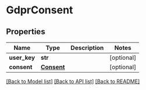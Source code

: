 # GdprConsent

## Properties
Name | Type | Description | Notes
------------ | ------------- | ------------- | -------------
**user_key** | **str** |  | [optional] 
**consent** | [**Consent**](Consent.md) |  | [optional] 

[[Back to Model list]](../README.md#documentation-for-models) [[Back to API list]](../README.md#documentation-for-api-endpoints) [[Back to README]](../README.md)


